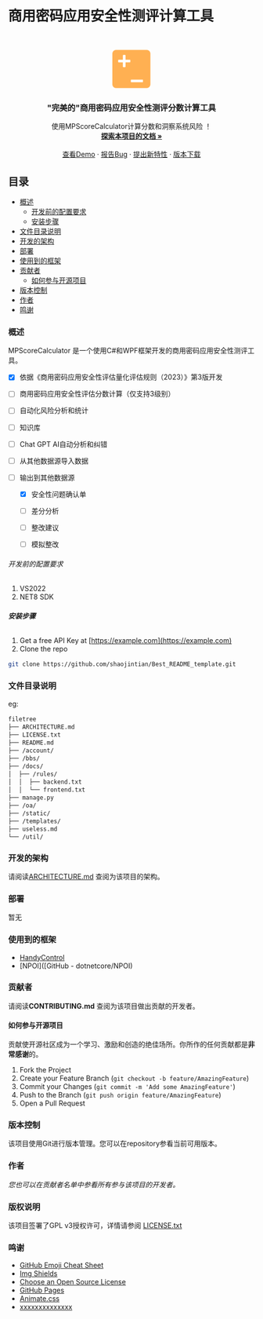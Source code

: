 # 商用密码应用安全性测评计算工具

<br />

<p align="center">
  <a href="https://github.com/shaojintian/Best_README_template/">
    <img src="images/logo.png" alt="Logo" width="80" height="80">
  </a>

<h3 align="center">"完美的"商用密码应用安全性测评分数计算工具</h3>
  <p align="center">
    使用MPScoreCalculator计算分数和洞察系统风险 ！
    <br />
    <a href="https://github.com/hyfree/MPScoreCalculator"><strong>探索本项目的文档 »</strong></a>
    <br />
    <br />
    <a href="https://github.com/hyfree/MPScoreCalculator">查看Demo</a>
    ·
    <a href="https://github.com/hyfree/MPScoreCalculator">报告Bug</a>
    ·
    <a href="https://github.com/hyfree/MPScoreCalculator">提出新特性</a>
    ·
    <a href="https://github.com/hyfree/MPScoreCalculator">版本下载</a>
  </p>

</p>

## 目录

- [概述](#概述)
  - [开发前的配置要求](#开发前的配置要求)
  - [安装步骤](#安装步骤)
- [文件目录说明](#文件目录说明)
- [开发的架构](#开发的架构)
- [部署](#部署)
- [使用到的框架](#使用到的框架)
- [贡献者](#贡献者)
  - [如何参与开源项目](#如何参与开源项目)
- [版本控制](#版本控制)
- [作者](#作者)
- [鸣谢](#鸣谢)

### 概述

MPScoreCalculator 是一个使用C#和WPF框架开发的商用密码应用安全性测评工具。



- [x] 依据《商用密码应用安全性评估量化评估规则（2023）》第3版开发

- [ ] 商用密码应用安全性评估分数计算（仅支持3级别）

- [ ] 自动化风险分析和统计

- [ ] 知识库

- [ ] Chat GPT AI自动分析和纠错

- [ ] 从其他数据源导入数据

- [ ] 输出到其他数据源
  
  - [x] 安全性问题确认单
  
  - [ ] 差分分析
  
  - [ ] 整改建议
  
  - [ ] 模拟整改



###### 开发前的配置要求

1. VS2022
2. NET8 SDK

###### **安装步骤**

1. Get a free API Key at [https://example.com](https://example.com)
2. Clone the repo

```sh
git clone https://github.com/shaojintian/Best_README_template.git
```

### 文件目录说明

eg:

```
filetree 
├── ARCHITECTURE.md
├── LICENSE.txt
├── README.md
├── /account/
├── /bbs/
├── /docs/
│  ├── /rules/
│  │  ├── backend.txt
│  │  └── frontend.txt
├── manage.py
├── /oa/
├── /static/
├── /templates/
├── useless.md
└── /util/
```

### 开发的架构

请阅读[ARCHITECTURE.md](https://github.com/shaojintian/Best_README_template/blob/master/ARCHITECTURE.md) 查阅为该项目的架构。

### 部署

暂无

### 使用到的框架

-  [HandyControl](https://github.com/HandyOrg/HandyControl)
- [NPOI]([GitHub - dotnetcore/NPOI)

### 贡献者

请阅读**CONTRIBUTING.md** 查阅为该项目做出贡献的开发者。

#### 如何参与开源项目

贡献使开源社区成为一个学习、激励和创造的绝佳场所。你所作的任何贡献都是**非常感谢**的。

1. Fork the Project
2. Create your Feature Branch (`git checkout -b feature/AmazingFeature`)
3. Commit your Changes (`git commit -m 'Add some AmazingFeature'`)
4. Push to the Branch (`git push origin feature/AmazingFeature`)
5. Open a Pull Request

### 版本控制

该项目使用Git进行版本管理。您可以在repository参看当前可用版本。

### 作者

 *您也可以在贡献者名单中参看所有参与该项目的开发者。*

### 版权说明

该项目签署了GPL v3授权许可，详情请参阅 [LICENSE.txt](https://github.com/hyfree/MPScoreCalculator/blob/master/LICENSE.txt)

### 鸣谢

- [GitHub Emoji Cheat Sheet](https://www.webpagefx.com/tools/emoji-cheat-sheet)
- [Img Shields](https://shields.io)
- [Choose an Open Source License](https://choosealicense.com)
- [GitHub Pages](https://pages.github.com)
- [Animate.css](https://daneden.github.io/animate.css)
- [xxxxxxxxxxxxxx](https://connoratherton.com/loaders)